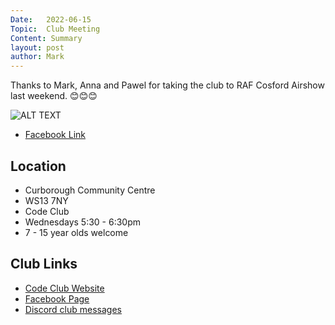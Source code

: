 ```yaml
---
Date:   2022-06-15
Topic:  Club Meeting
Content: Summary
layout: post
author: Mark
---
```

Thanks to Mark, Anna and Pawel for taking the club to RAF Cosford Airshow last weekend. 😊😊😊

![ALT TEXT](https://scontent.fbhx6-1.fna.fbcdn.net/v/t39.30808-6/288623535_4941642432629484_232037563423089569_n.jpg?stp=dst-jpg_p720x720&_nc_cat=101&ccb=1-7&_nc_sid=5614bc&_nc_ohc=SzoBKp1FDwIAX8rVxrb&_nc_ht=scontent.fbhx6-1.fna&edm=AKK4YLsEAAAA&oh=00_AfB-sMrFl7gybIe5YLjZy0xG9jLJ1LPS0UJybW_GY3YPag&oe=652C8939)

* [Facebook Link](https://www.facebook.com/1481985248595237/posts/4941646729295721/)

## Location

* Curborough Community Centre
* WS13 7NY
* Code Club
* Wednesdays 5:30 - 6:30pm
* 7 - 15 year olds welcome

## Club Links

* [Code Club Website](https://lichfield-code-club.github.io/)
* [Facebook Page](https://www.facebook.com/LichfieldCoders)
* [Discord club messages](https://discord.gg/szz6xGK)

